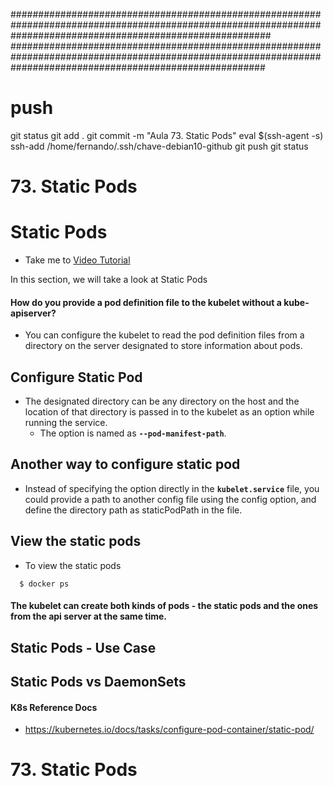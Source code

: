 


############################################################################################################################################################### ##############################################################################################################################################################
# ##############################################################################################################################################################
# ##############################################################################################################################################################
# push

git status
git add .
git commit -m "Aula 73. Static Pods"
eval $(ssh-agent -s)
ssh-add /home/fernando/.ssh/chave-debian10-github
git push
git status





# ##############################################################################################################################################################
# 73. Static Pods

# Static Pods 
  - Take me to [Video Tutorial](https://kodekloud.com/topic/static-pods/)
  
In this section, we will take a look at Static Pods

#### How do you provide a pod definition file to the kubelet without a kube-apiserver?
- You can configure the kubelet to read the pod definition files from a directory on the server designated to store information about pods.

## Configure Static Pod
- The designated directory can be any directory on the host and the location of that directory is passed in to the kubelet as an option while running the service.
  - The option is named as **`--pod-manifest-path`**.

  
## Another way to configure static pod 
- Instead of specifying the option directly in the **`kubelet.service`** file, you could provide a path to another config file using the config option, and define the directory path as staticPodPath in the file.

 

## View the static pods
- To view the static pods
```
  $ docker ps
```
 

#### The kubelet can create both kinds of pods - the static pods and the ones from the api server at the same time.
 

## Static Pods - Use Case
 
  
## Static Pods vs DaemonSets

  

#### K8s Reference Docs
- https://kubernetes.io/docs/tasks/configure-pod-container/static-pod/







# ##############################################################################################################################################################
# 73. Static Pods



